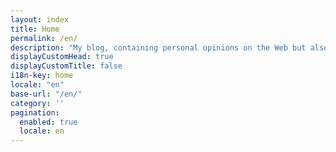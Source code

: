 ```yaml
---
layout: index
title: Home
permalink: /en/
description: "My blog, containing personal opinions on the Web but also on my life as a parent and a citizen."
displayCustomHead: true
displayCustomTitle: false
i18n-key: home
locale: "en"
base-url: "/en/"
category: ''
pagination: 
  enabled: true
  locale: en
---
```

